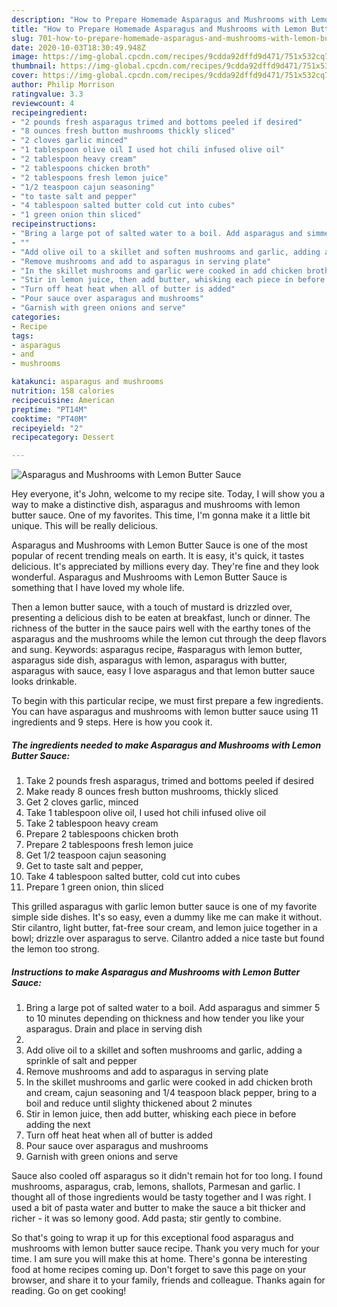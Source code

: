 ```yaml
---
description: "How to Prepare Homemade Asparagus and Mushrooms with Lemon Butter Sauce"
title: "How to Prepare Homemade Asparagus and Mushrooms with Lemon Butter Sauce"
slug: 701-how-to-prepare-homemade-asparagus-and-mushrooms-with-lemon-butter-sauce
date: 2020-10-03T18:30:49.948Z
image: https://img-global.cpcdn.com/recipes/9cdda92dffd9d471/751x532cq70/asparagus-and-mushrooms-with-lemon-butter-sauce-recipe-main-photo.jpg
thumbnail: https://img-global.cpcdn.com/recipes/9cdda92dffd9d471/751x532cq70/asparagus-and-mushrooms-with-lemon-butter-sauce-recipe-main-photo.jpg
cover: https://img-global.cpcdn.com/recipes/9cdda92dffd9d471/751x532cq70/asparagus-and-mushrooms-with-lemon-butter-sauce-recipe-main-photo.jpg
author: Philip Morrison
ratingvalue: 3.3
reviewcount: 4
recipeingredient:
- "2 pounds fresh asparagus trimed and bottoms peeled if desired"
- "8 ounces fresh button mushrooms thickly sliced"
- "2 cloves garlic minced"
- "1 tablespoon olive oil I used hot chili infused olive oil"
- "2 tablespoon heavy cream"
- "2 tablespoons chicken broth"
- "2 tablespoons fresh lemon juice"
- "1/2 teaspoon cajun seasoning"
- "to taste salt and pepper"
- "4 tablespoon salted butter cold cut into cubes"
- "1 green onion thin sliced"
recipeinstructions:
- "Bring a large pot of salted water to a boil. Add asparagus and simmer 5 to 10 minutes depending on thickness and how tender you like your asparagus. Drain and place in serving dish"
- ""
- "Add olive oil to a skillet and soften mushrooms and garlic, adding a sprinkle of salt and pepper"
- "Remove mushrooms and add to asparagus in serving plate"
- "In the skillet mushrooms and garlic were cooked in add chicken broth and cream, cajun seasoning and 1/4 teaspoon black pepper, bring to a boil and reduce until slighty thickened about 2 minutes"
- "Stir in lemon juice, then add butter, whisking each piece in before adding the next"
- "Turn off heat heat when all of butter is added"
- "Pour sauce over asparagus and mushrooms"
- "Garnish with green onions and serve"
categories:
- Recipe
tags:
- asparagus
- and
- mushrooms

katakunci: asparagus and mushrooms 
nutrition: 158 calories
recipecuisine: American
preptime: "PT14M"
cooktime: "PT40M"
recipeyield: "2"
recipecategory: Dessert

---
```



![Asparagus and Mushrooms with Lemon Butter Sauce](https://img-global.cpcdn.com/recipes/9cdda92dffd9d471/751x532cq70/asparagus-and-mushrooms-with-lemon-butter-sauce-recipe-main-photo.jpg)

Hey everyone, it's John, welcome to my recipe site. Today, I will show you a way to make a distinctive dish, asparagus and mushrooms with lemon butter sauce. One of my favorites. This time, I'm gonna make it a little bit unique. This will be really delicious.

Asparagus and Mushrooms with Lemon Butter Sauce is one of the most popular of recent trending meals on earth. It is easy, it's quick, it tastes delicious. It's appreciated by millions every day. They're fine and they look wonderful. Asparagus and Mushrooms with Lemon Butter Sauce is something that I have loved my whole life.

Then a lemon butter sauce, with a touch of mustard is drizzled over, presenting a delicious dish to be eaten at breakfast, lunch or dinner. The richness of the butter in the sauce pairs well with the earthy tones of the asparagus and the mushrooms while the lemon cut through the deep flavors and sung. Keywords: asparagus recipe, #asparagus with lemon butter, asparagus side dish, asparagus with lemon, asparagus with butter, asparagus with sauce, easy I love asparagus and that lemon butter sauce looks drinkable.


To begin with this particular recipe, we must first prepare a few ingredients. You can have asparagus and mushrooms with lemon butter sauce using 11 ingredients and 9 steps. Here is how you cook it.

<!--inarticleads1-->

##### The ingredients needed to make Asparagus and Mushrooms with Lemon Butter Sauce:

1. Take 2 pounds fresh asparagus, trimed and bottoms peeled if desired
1. Make ready 8 ounces fresh button mushrooms, thickly sliced
1. Get 2 cloves garlic, minced
1. Take 1 tablespoon olive oil, I used hot chili infused olive oil
1. Take 2 tablespoon heavy cream
1. Prepare 2 tablespoons chicken broth
1. Prepare 2 tablespoons fresh lemon juice
1. Get 1/2 teaspoon cajun seasoning
1. Get to taste salt and pepper,
1. Take 4 tablespoon salted butter, cold cut into cubes
1. Prepare 1 green onion, thin sliced


This grilled asparagus with garlic lemon butter sauce is one of my favorite simple side dishes. It&#39;s so easy, even a dummy like me can make it without. Stir cilantro, light butter, fat-free sour cream, and lemon juice together in a bowl; drizzle over asparagus to serve. Cilantro added a nice taste but found the lemon too strong. 

<!--inarticleads2-->

##### Instructions to make Asparagus and Mushrooms with Lemon Butter Sauce:

1. Bring a large pot of salted water to a boil. Add asparagus and simmer 5 to 10 minutes depending on thickness and how tender you like your asparagus. Drain and place in serving dish
1. 
1. Add olive oil to a skillet and soften mushrooms and garlic, adding a sprinkle of salt and pepper
1. Remove mushrooms and add to asparagus in serving plate
1. In the skillet mushrooms and garlic were cooked in add chicken broth and cream, cajun seasoning and 1/4 teaspoon black pepper, bring to a boil and reduce until slighty thickened about 2 minutes
1. Stir in lemon juice, then add butter, whisking each piece in before adding the next
1. Turn off heat heat when all of butter is added
1. Pour sauce over asparagus and mushrooms
1. Garnish with green onions and serve


Sauce also cooled off asparagus so it didn&#39;t remain hot for too long. I found mushrooms, asparagus, crab, lemons, shallots, Parmesan and garlic. I thought all of those ingredients would be tasty together and I was right. I used a bit of pasta water and butter to make the sauce a bit thicker and richer - it was so lemony good. Add pasta; stir gently to combine. 

So that's going to wrap it up for this exceptional food asparagus and mushrooms with lemon butter sauce recipe. Thank you very much for your time. I am sure you will make this at home. There's gonna be interesting food at home recipes coming up. Don't forget to save this page on your browser, and share it to your family, friends and colleague. Thanks again for reading. Go on get cooking!
